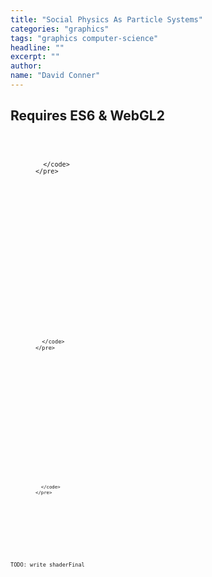 ```yaml
---
title: "Social Physics As Particle Systems"
categories: "graphics"
tags: "graphics computer-science"
headline: ""
excerpt: ""
author:
name: "David Conner"
---
```


## Requires ES6 & WebGL2

<script type="x-shader/x-vertex" id="vertexPassthrough">
#define POSITION_LOCATION 0
#define TEXCOORD_LOCATION 4

layout(location = POSITION_LOCATION) in vec3 a_position;
layout(location = TEXCOORD_LOCATION) in vec2 a_texcoord;

out vec2 v_st;
out vec3 v_position;

void main() {
  v_st = a_texcoord;
  v_position = a_position;
  gl_Position = vec4(a_position, 1.0);
}
</script>

<p>
  <figure class="highlight">
    <pre>
      <code id="codeRandoms" class="language-c" data-lang="c">

      </code>
    </pre>
  </figure>
</p>

<script type="x-shader/x-fragment" id="shaderRandoms">
precision highp float;
precision highp int;
precision lowp usampler2D;

uniform vec2 resolution;
uniform uvec4 randomStepSeed;
uniform usampler2D texRandom;

in vec2 v_st;
in vec3 v_position;
out uvec4 randomColor;

void main() {
  //vec2 uv = gl_FragCoord.xy / resolution.xy;
  vec2 uv = vec2(0.0,0.0);
  uvec4 texel = texture(texRandom, uv);

  vec2 texelCoords[4];
  texelCoords[0] = mod(gl_FragCoord.xy + vec2( 0.0, -1.0), resolution.xy) / resolution.xy;
  texelCoords[1] = mod(gl_FragCoord.xy + vec2( 1.0,  0.0), resolution.xy) / resolution.xy;
  texelCoords[2] = mod(gl_FragCoord.xy + vec2( 0.0,  1.0), resolution.xy) / resolution.xy;
  texelCoords[3] = mod(gl_FragCoord.xy + vec2(-1.0,  1.0), resolution.xy) / resolution.xy;

  uvec4 texels[4];
  texels[0] = texture(texRandom, texelCoords[0]);
  texels[1] = texture(texRandom, texelCoords[1]);
  texels[2] = texture(texRandom, texelCoords[2]);
  texels[3] = texture(texRandom, texelCoords[3]);

  uvec4 newTexel = (randomStepSeed ^ texel ^ texels[0] ^ texels[1] ^ texels[2] ^ texels[3]);
  randomColor = uvec4(newTexel.x, newTexel.y, newTexel.z, 255); // TODO: fix alpha to max for integers
}
</script>



<p>
  <figure class="highlight">
    <pre>
      <code id="codeVertex" class="language-c" data-lang="c">

      </code>
    </pre>
  </figure>
</p>

<script type="x-shader/x-vertex" id="shaderVertex">

#define POSITION_LOCATION 0
#define NORMAL_LOCATION 4
#define TEXCOORD_LOCATION 1

//#define POSITION_LOCATION 0
//#define TEXCOORD_LOCATION 4

precision highp float;
precision highp int;

uniform mat4 mvMatrix;
uniform mat4 pMatrix;
//uniform sampler2D particlePositions;
uniform sampler2D displacementMap;

layout(location = POSITION_LOCATION) in vec3 a_position;
layout(location = NORMAL_LOCATION) in vec3 a_normal;
layout(location = TEXCOORD_LOCATION) in vec2 a_texcoord;

//layout(location = POSITION_LOCATION) in vec3 a_position;
//layout(location = TEXCOORD_LOCATION) in vec2 a_texcoord;

out vec2 v_st;
out vec3 v_position;
void main()
{
    v_st = a_texcoord;
    float height = texture(displacementMap, a_texcoord).b;
    vec4 displacedPosition = vec4(a_position, 1.0) + vec4(a_normal * height, 0.0);
    v_position = vec3(mvMatrix * displacedPosition);
    gl_Position = pMatrix * mvMatrix * displacedPosition;
}
</script>


<p>
  <figure class="highlight">
    <pre>
      <code id="codeFragment" class="language-c" data-lang="c">

      </code>
    </pre>
  </figure>
</p>

<script type="x-shader/x-fragment" id="shaderFragment">
precision highp float;
precision highp int;
precision highp sampler2D;
uniform sampler2D diffuse;

in vec2 v_st;
in vec3 v_position;
out vec4 color;

float textureLevel(in sampler2D sampler, in vec2 v_st)
{
    vec2 size = vec2(textureSize(sampler, 0));
    float levelCount = max(log2(size.x), log2(size.y));
    vec2 dx = dFdx(v_st * size);
    vec2 dy = dFdy(v_st * size);
    float d = max(dot(dx, dx), dot(dy, dy));
    d = clamp(d, 1.0, pow(2.0, (levelCount - 1.0) * 2.0));
    return 0.5 * log2(d);
}
void main()
{
    vec2 sampleCoord = fract(v_st.xy);
    float level = textureLevel(diffuse, v_st);
    // Compute LOD using gradient
    color = textureLod(diffuse, v_st, level);
    // Compute flat normal using gradient
    vec3 fdx = dFdx(v_position);
    vec3 fdy = dFdy(v_position);

    vec3 N = normalize(cross(fdx, fdy));
    color = mix(color, vec4(N, 1.0), 0.5);
}
</script>

TODO: write shaderFinal

<script type="x-shader/x-fragment" id="shaderTest">
precision highp float;
precision highp int;

in vec2 v_st;
in vec3 v_position;
out vec4 color;

void main()
{
    vec3 fdx = dFdx(v_position);
    vec3 fdy = dFdy(v_position);
    color = vec4(vec2(1.0, 1.0) - v_st, fract(fdx.x), 1.0);
    //color = vec4(v_st,0.5,1.0);
    //color = mix(color, vec4(N, 1.0), 0.5);
}
</script>

<script type="text/javascript" src="/js/gl-matrix.min.js"></script>
<script type="text/javascript" src="/js/gltf-loader.js"></script>
<script type="text/javascript" src="/js/3d/2017-04-17-brownian-motion.es6.js"></script>